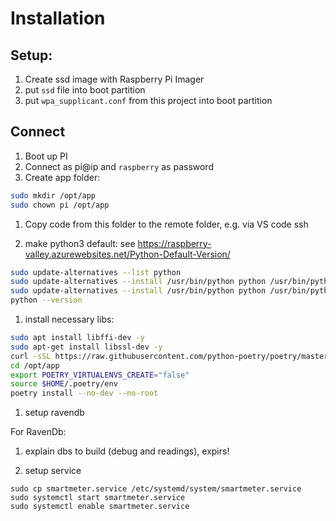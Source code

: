 # Installation

## Setup:

1. Create ssd image with Raspberry Pi Imager
1. put `ssd` file into boot partition
1. put `wpa_supplicant.conf` from this project into boot partition 

## Connect

1. Boot up PI
1. Connect as pi@ip and `raspberry` as password
1. Create app folder:

```sh
sudo mkdir /opt/app
sudo chown pi /opt/app
```

1. Copy code from this folder to the remote folder, e.g. via VS code ssh

1. make python3 default:
see https://raspberry-valley.azurewebsites.net/Python-Default-Version/
```sh
sudo update-alternatives --list python
sudo update-alternatives --install /usr/bin/python python /usr/bin/python2.7 1
sudo update-alternatives --install /usr/bin/python python /usr/bin/python3.7 2
python --version
```

1. install necessary libs:
```sh
sudo apt install libffi-dev -y
sudo apt-get install libssl-dev -y
curl -sSL https://raw.githubusercontent.com/python-poetry/poetry/master/get-poetry.py | python
cd /opt/app
export POETRY_VIRTUALENVS_CREATE="false"
source $HOME/.poetry/env
poetry install --no-dev --no-root

```

1. setup ravendb

For RavenDb:

1. explain dbs to build (debug and readings), expirs!

1. setup service
```shell script
sudo cp smartmeter.service /etc/systemd/system/smartmeter.service
sudo systemctl start smartmeter.service
sudo systemctl enable smartmeter.service
```